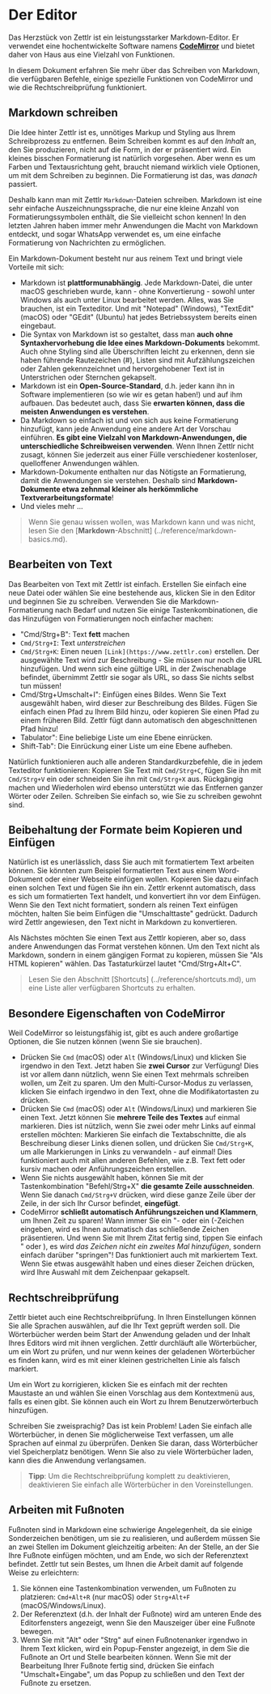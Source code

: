 # Der Editor

Das Herzstück von Zettlr ist ein leistungsstarker Markdown-Editor. Er verwendet eine hochentwickelte Software namens **[CodeMirror](https://codemirror.net/)** und bietet daher von Haus aus eine Vielzahl von Funktionen.

In diesem Dokument erfahren Sie mehr über das Schreiben von Markdown, die verfügbaren Befehle, einige spezielle Funktionen von CodeMirror und wie die Rechtschreibprüfung funktioniert.

## Markdown schreiben

Die Idee hinter Zettlr ist es, unnötiges Markup und Styling aus Ihrem Schreibprozess zu entfernen. Beim Schreiben kommt es auf den _Inhalt_ an, den Sie produzieren, nicht auf die Form, in der er präsentiert wird. Ein kleines bisschen Formatierung ist natürlich vorgesehen. Aber wenn es um Farben und Textausrichtung geht, braucht niemand wirklich viele Optionen, um mit dem Schreiben zu beginnen. Die Formatierung ist das, was _danach_ passiert.

Deshalb kann man mit Zettlr `Markdown`-Dateien schreiben. Markdown ist eine sehr einfache Auszeichnungssprache, die nur eine kleine Anzahl von Formatierungssymbolen enthält, die Sie vielleicht schon kennen! In den letzten Jahren haben immer mehr Anwendungen die Macht von Markdown entdeckt, und sogar WhatsApp verwendet es, um eine einfache Formatierung von Nachrichten zu ermöglichen.

Ein Markdown-Dokument besteht nur aus reinem Text und bringt viele Vorteile mit sich:

* Markdown ist **plattformunabhängig**. Jede Markdown-Datei, die unter macOS geschrieben wurde, kann - ohne Konvertierung - sowohl unter Windows als auch unter Linux bearbeitet werden. Alles, was Sie brauchen, ist ein Texteditor. Und mit "Notepad" (Windows), "TextEdit" (macOS) oder "GEdit" (Ubuntu) hat jedes Betriebssystem bereits einen eingebaut.
* Die Syntax von Markdown ist so gestaltet, dass man **auch ohne Syntaxhervorhebung die Idee eines Markdown-Dokuments** bekommt. Auch ohne Styling sind alle Überschriften leicht zu erkennen, denn sie haben führende Rautezeichen (#), Listen sind mit Aufzählungszeichen oder Zahlen gekennzeichnet und hervorgehobener Text ist in Unterstrichen oder Sternchen gekapselt.
* Markdown ist ein **Open-Source-Standard**, d.h. jeder kann ihn in Software implementieren (so wie wir es getan haben!) und auf ihm aufbauen. Das bedeutet auch, dass Sie **erwarten können, dass die meisten Anwendungen es verstehen**.
* Da Markdown so einfach ist und von sich aus keine Formatierung hinzufügt, kann jede Anwendung eine andere Art der Vorschau einführen. **Es gibt eine Vielzahl von Markdown-Anwendungen, die unterschiedliche Schreibweisen verwenden**. Wenn Ihnen Zettlr nicht zusagt, können Sie jederzeit aus einer Fülle verschiedener kostenloser, quelloffener Anwendungen wählen.
* Markdown-Dokumente enthalten nur das Nötigste an Formatierung, damit die Anwendungen sie verstehen. Deshalb sind **Markdown-Dokumente etwa zehnmal kleiner als herkömmliche Textverarbeitungsformate**!
* Und vieles mehr ...

> Wenn Sie genau wissen wollen, was Markdown kann und was nicht, lesen Sie den [**Markdown**-Abschnitt] (../reference/markdown-basics.md).

## Bearbeiten von Text

Das Bearbeiten von Text mit Zettlr ist einfach. Erstellen Sie einfach eine neue Datei oder wählen Sie eine bestehende aus, klicken Sie in den Editor und beginnen Sie zu schreiben. Verwenden Sie die Markdown-Formatierung nach Bedarf und nutzen Sie einige Tastenkombinationen, die das Hinzufügen von Formatierungen noch einfacher machen:

* "Cmd/Strg+B": Text **fett** machen
* `Cmd/Strg+I`: Text _unterstreichen_
* `Cmd/Strg+K`: Einen neuen `[Link](https://www.zettlr.com)` erstellen. Der ausgewählte Text wird zur Beschreibung - Sie müssen nur noch die URL hinzufügen. Und wenn sich eine gültige URL in der Zwischenablage befindet, übernimmt Zettlr sie sogar als URL, so dass Sie nichts selbst tun müssen!
* Cmd/Strg+Umschalt+I": Einfügen eines Bildes. Wenn Sie Text ausgewählt haben, wird dieser zur Beschreibung des Bildes. Fügen Sie einfach einen Pfad zu Ihrem Bild hinzu, oder kopieren Sie einen Pfad zu einem früheren Bild. Zettlr fügt dann automatisch den abgeschnittenen Pfad hinzu!
* Tabulator": Eine beliebige Liste um eine Ebene einrücken.
* Shift-Tab": Die Einrückung einer Liste um eine Ebene aufheben.

Natürlich funktionieren auch alle anderen Standardkurzbefehle, die in jedem Texteditor funktionieren: Kopieren Sie Text mit `Cmd/Strg+C`, fügen Sie ihn mit `Cmd/Strg+V` ein oder schneiden Sie ihn mit `Cmd/Strg+X` aus. Rückgängig machen und Wiederholen wird ebenso unterstützt wie das Entfernen ganzer Wörter oder Zeilen. Schreiben Sie einfach so, wie Sie zu schreiben gewohnt sind.

## Beibehaltung der Formate beim Kopieren und Einfügen

Natürlich ist es unerlässlich, dass Sie auch mit formatiertem Text arbeiten können. Sie könnten zum Beispiel formatierten Text aus einem Word-Dokument oder einer Webseite einfügen wollen. Kopieren Sie dazu einfach einen solchen Text und fügen Sie ihn ein. Zettlr erkennt automatisch, dass es sich um formatierten Text handelt, und konvertiert ihn vor dem Einfügen. Wenn Sie den Text nicht formatiert, sondern als reinen Text einfügen möchten, halten Sie beim Einfügen die "Umschalttaste" gedrückt. Dadurch wird Zettlr angewiesen, den Text nicht in Markdown zu konvertieren.

Als Nächstes möchten Sie einen Text aus Zettlr kopieren, aber so, dass andere Anwendungen das Format verstehen können. Um den Text nicht als Markdown, sondern in einem gängigen Format zu kopieren, müssen Sie "Als HTML kopieren" wählen. Das Tastaturkürzel lautet "Cmd/Strg+Alt+C".

> Lesen Sie den Abschnitt [Shortcuts] (../reference/shortcuts.md), um eine Liste aller verfügbaren Shortcuts zu erhalten.

## Besondere Eigenschaften von CodeMirror

Weil CodeMirror so leistungsfähig ist, gibt es auch andere großartige Optionen, die Sie nutzen können (wenn Sie sie brauchen).

* Drücken Sie `Cmd` (macOS) oder `Alt` (Windows/Linux) und klicken Sie irgendwo in den Text. Jetzt haben Sie **zwei Cursor** zur Verfügung! Dies ist vor allem dann nützlich, wenn Sie einen Text mehrmals schreiben wollen, um Zeit zu sparen. Um den Multi-Cursor-Modus zu verlassen, klicken Sie einfach irgendwo in den Text, ohne die Modifikatortasten zu drücken.
* Drücken Sie `Cmd` (macOS) oder `Alt` (Windows/Linux) und markieren Sie einen Text. Jetzt können Sie **mehrere Teile des Textes** auf einmal markieren. Dies ist nützlich, wenn Sie zwei oder mehr Links auf einmal erstellen möchten: Markieren Sie einfach die Textabschnitte, die als Beschreibung dieser Links dienen sollen, und drücken Sie `Cmd/Strg+K`, um alle Markierungen in Links zu verwandeln - auf einmal! Dies funktioniert auch mit allen anderen Befehlen, wie z.B. Text fett oder kursiv machen oder Anführungszeichen erstellen.
* Wenn Sie nichts ausgewählt haben, können Sie mit der Tastenkombination "Befehl/Strg+X" **die gesamte Zeile ausschneiden**. Wenn Sie danach `Cmd/Strg+V` drücken, wird diese ganze Zeile über der Zeile, in der sich Ihr Cursor befindet, **eingefügt**.
* CodeMirror **schließt automatisch Anführungszeichen und Klammern**, um Ihnen Zeit zu sparen! Wann immer Sie ein "- oder ein (-Zeichen eingeben, wird es Ihnen automatisch das schließende Zeichen präsentieren. Und wenn Sie mit Ihrem Zitat fertig sind, tippen Sie einfach " oder ), es wird _das Zeichen nicht ein zweites Mal hinzufügen_, sondern einfach darüber "springen"! Das funktioniert auch mit markiertem Text. Wenn Sie etwas ausgewählt haben und eines dieser Zeichen drücken, wird Ihre Auswahl mit dem Zeichenpaar gekapselt.

## Rechtschreibprüfung

Zettlr bietet auch eine Rechtschreibprüfung. In Ihren Einstellungen können Sie alle Sprachen auswählen, auf die Ihr Text geprüft werden soll. Die Wörterbücher werden beim Start der Anwendung geladen und der Inhalt Ihres Editors wird mit ihnen verglichen. Zettlr durchläuft alle Wörterbücher, um ein Wort zu prüfen, und nur wenn keines der geladenen Wörterbücher es finden kann, wird es mit einer kleinen gestrichelten Linie als falsch markiert.

Um ein Wort zu korrigieren, klicken Sie es einfach mit der rechten Maustaste an und wählen Sie einen Vorschlag aus dem Kontextmenü aus, falls es einen gibt. Sie können auch ein Wort zu Ihrem Benutzerwörterbuch hinzufügen.

Schreiben Sie zweisprachig? Das ist kein Problem! Laden Sie einfach alle Wörterbücher, in denen Sie möglicherweise Text verfassen, um alle Sprachen auf einmal zu überprüfen. Denken Sie daran, dass Wörterbücher viel Speicherplatz benötigen. Wenn Sie also zu viele Wörterbücher laden, kann dies die Anwendung verlangsamen.

> **Tipp**: Um die Rechtschreibprüfung komplett zu deaktivieren, deaktivieren Sie einfach alle Wörterbücher in den Voreinstellungen.

## Arbeiten mit Fußnoten

Fußnoten sind in Markdown eine schwierige Angelegenheit, da sie einige Sonderzeichen benötigen, um sie zu realisieren, und außerdem müssen Sie an zwei Stellen im Dokument gleichzeitig arbeiten: An der Stelle, an der Sie Ihre Fußnote einfügen möchten, und am Ende, wo sich der Referenztext befindet. Zettlr tut sein Bestes, um Ihnen die Arbeit damit auf folgende Weise zu erleichtern:

1. Sie können eine Tastenkombination verwenden, um Fußnoten zu platzieren: `Cmd+Alt+R` (nur macOS) oder `Strg+Alt+F` (macOS/Windows/Linux).
2. Der Referenztext (d.h. der Inhalt der Fußnote) wird am unteren Ende des Editorfensters angezeigt, wenn Sie den Mauszeiger über eine Fußnote bewegen.
3. Wenn Sie mit "Alt" oder "Strg" auf einen Fußnotenanker irgendwo in Ihrem Text klicken, wird ein Popup-Fenster angezeigt, in dem Sie die Fußnote an Ort und Stelle bearbeiten können. Wenn Sie mit der Bearbeitung Ihrer Fußnote fertig sind, drücken Sie einfach "Umschalt+Eingabe", um das Popup zu schließen und den Text der Fußnote zu ersetzen.
